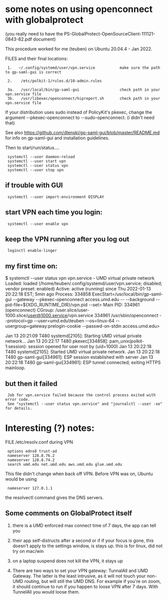 # some notes on using openconnect with globalprotect

(you really need to have the PS-GlobalProtect-OpenSourceClient-111121-0843-82.pdf document)

This procedure worked for me (teuben) on Ubuntu 20.04.4 - Jan 2022.

FILES and their final locations:

     1.   ~/.config/systemd/user/vpn.service           make sure the path to gp-saml-gui is correct

     2.    /etc/polkit-1/rules.d/10-admin.rules

     3a.   /usr/local/bin/gp-saml-gui                  check path in your vpn.service file
     3b.   /usr/libexec/openconnect/hipreport.sh       check path in your vpn.service file

If your distribution uses sudo instead of PolicyKit's pkexec, change the argument --pkexec-openconnect to --sudo-openconnect.
(i didn't need that)

See also https://github.com/dlenski/gp-saml-gui/blob/master/README.md for info on gp-saml-gui and installation guidelines.

Then to start/run/status....

     systemctl --user daemon-reload
     systemctl --user start vpn
     systemctl --user status vpn
     systemctl --user stop vpn

## if trouble with GUI

     systemctl --user import-environment DISPLAY

## start VPN each time you login:

     systemctl --user enable vpn

##  keep the VPN running after you log out

     loginctl enable-linger

##  my first time on:
$ systemctl --user status vpn
 vpn.service - UMD virtual private network
     Loaded: loaded (/home/teuben/.config/systemd/user/vpn.service; disabled; vendor preset: enabled)
     Active: active (running) since Thu 2022-01-13 20:22:18 EST; 5min ago
    Process: 334858 ExecStart=/usr/local/bin/gp-saml-gui --gateway --pkexec-openconnect access.umd.edu -- --background --pid-file=${XDG_RUNTIME_DIR}/vpn.pid --set>
   Main PID: 334961 (openconnect)
     CGroup: /user.slice/user-1000.slice/user@1000.service/vpn.service
             334961 /usr/sbin/openconnect --protocol=gp --user=umd.edu\teuben --os=linux-64 --usergroup=gateway:prelogin-cookie --passwd-on-stdin access.umd.edu>

Jan 13 20:21:09 T480 systemd[2105]: Starting UMD virtual private network...
Jan 13 20:22:17 T480 pkexec[334858]: pam_unix(polkit-1:session): session opened for user root by (uid=1000)
Jan 13 20:22:18 T480 systemd[2105]: Started UMD virtual private network.
Jan 13 20:22:18 T480 gp-saml-gui[334961]: ESP session established with server
Jan 13 20:22:18 T480 gp-saml-gui[334961]: ESP tunnel connected; exiting HTTPS mainloop.


## but then it failed 

     Job for vpn.service failed because the control process exited with error code.
     See "systemctl --user status vpn.service" and "journalctl --user -xe" for details.



# Interesting (?) notes:

FILE /etc/resolv.conf during VPN



     options edns0 trust-ad
     nameserver 128.8.76.2
     nameserver 128.8.74.2
     search umd.edu net.umd.edu aws.umd.edu glue.umd.edu

This file didn't change when back off VPN. Before VPN was on,
Ubuntu would be using

     nameserver 127.0.1.1

the resolvectl command gives the DNS servers.

## Some comments on GlobalProtect itself

1. there is a UMD enforced max connect time of 7 days, the app can tell you

2. their app self-distructs after a second or if if your focus is gone, this doesn't apply to the settings window, is stays up. this is for linux, 
   did not try on mac/win
 
3. on a laptop suspend does not kill the VPN, it stays up

4. There are two ways to set your VPN gateway: TunnalAll and UMD Gateway. The latter is the least intrusive, as it will not touch 
   your non-UMD routing, but will still the UMD DNS. For example if you're on zoom,  it should continue to run if you happen to loose VPN
   after 7 days. With TunnelAll you would loose them.

